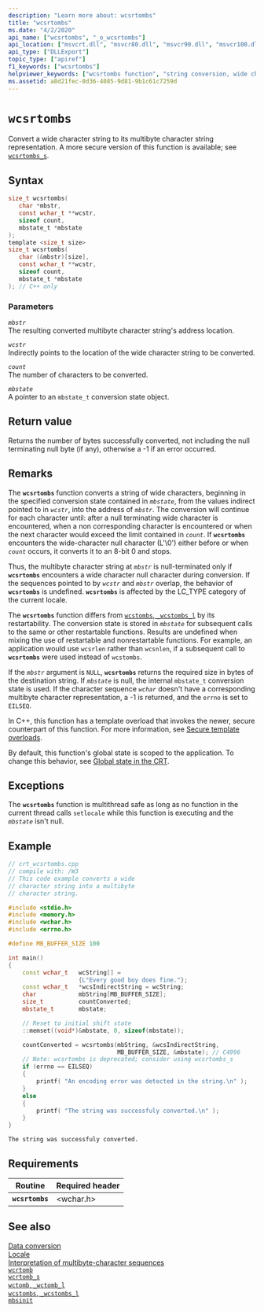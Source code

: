 ```yaml
---
description: "Learn more about: wcsrtombs"
title: "wcsrtombs"
ms.date: "4/2/2020"
api_name: ["wcsrtombs", "_o_wcsrtombs"]
api_location: ["msvcrt.dll", "msvcr80.dll", "msvcr90.dll", "msvcr100.dll", "msvcr100_clr0400.dll", "msvcr110.dll", "msvcr110_clr0400.dll", "msvcr120.dll", "msvcr120_clr0400.dll", "ucrtbase.dll", "api-ms-win-crt-convert-l1-1-0.dll"]
api_type: ["DLLExport"]
topic_type: ["apiref"]
f1_keywords: ["wcsrtombs"]
helpviewer_keywords: ["wcsrtombs function", "string conversion, wide characters", "wide characters, strings"]
ms.assetid: a8d21fec-0d36-4085-9d81-9b1c61c7259d
---
```

# `wcsrtombs`

Convert a wide character string to its multibyte character string representation. A more secure version of this function is available; see [`wcsrtombs_s`](wcsrtombs-s.md).

## Syntax

```C
size_t wcsrtombs(
   char *mbstr,
   const wchar_t **wcstr,
   sizeof count,
   mbstate_t *mbstate
);
template <size_t size>
size_t wcsrtombs(
   char (&mbstr)[size],
   const wchar_t **wcstr,
   sizeof count,
   mbstate_t *mbstate
); // C++ only
```

### Parameters

*`mbstr`*\
The resulting converted multibyte character string's address location.

*`wcstr`*\
Indirectly points to the location of the wide character string to be converted.

*`count`*\
The number of characters to be converted.

*`mbstate`*\
A pointer to an `mbstate_t` conversion state object.

## Return value

Returns the number of bytes successfully converted, not including the null terminating null byte (if any), otherwise a -1 if an error occurred.

## Remarks

The **`wcsrtombs`** function converts a string of wide characters, beginning in the specified conversion state contained in *`mbstate`*, from the values indirect pointed to in *`wcstr`*, into the address of *`mbstr`*. The conversion will continue for each character until: after a null terminating wide character is encountered, when a non corresponding character is encountered or when the next character would exceed the limit contained in *`count`*. If **`wcsrtombs`** encounters the wide-character null character (L'\0') either before or when *`count`* occurs, it converts it to an 8-bit 0 and stops.

Thus, the multibyte character string at *`mbstr`* is null-terminated only if **`wcsrtombs`** encounters a wide character null character during conversion. If the sequences pointed to by *`wcstr`* and *`mbstr`* overlap, the behavior of **`wcsrtombs`** is undefined. **`wcsrtombs`** is affected by the LC_TYPE category of the current locale.

The **`wcsrtombs`** function differs from [`wcstombs`, `_wcstombs_l`](wcstombs-wcstombs-l.md) by its restartability. The conversion state is stored in *`mbstate`* for subsequent calls to the same or other restartable functions. Results are undefined when mixing the use of restartable and nonrestartable functions.  For example, an application would use `wcsrlen` rather than `wcsnlen`, if a subsequent call to **`wcsrtombs`** were used instead of `wcstombs`.

If the *`mbstr`* argument is `NULL`, **`wcsrtombs`** returns the required size in bytes of the destination string. If *`mbstate`* is null, the internal `mbstate_t` conversion state is used. If the character sequence *`wchar`* doesn't have a corresponding multibyte character representation, a -1 is returned, and the `errno` is set to `EILSEQ`.

In C++, this function has a template overload that invokes the newer, secure counterpart of this function. For more information, see [Secure template overloads](../secure-template-overloads.md).

By default, this function's global state is scoped to the application. To change this behavior, see [Global state in the CRT](../global-state.md).

## Exceptions

The **`wcsrtombs`** function is multithread safe as long as no function in the current thread calls `setlocale` while this function is executing and the *`mbstate`* isn't null.

## Example

```cpp
// crt_wcsrtombs.cpp
// compile with: /W3
// This code example converts a wide
// character string into a multibyte
// character string.

#include <stdio.h>
#include <memory.h>
#include <wchar.h>
#include <errno.h>

#define MB_BUFFER_SIZE 100

int main()
{
    const wchar_t   wcString[] =
                    {L"Every good boy does fine."};
    const wchar_t   *wcsIndirectString = wcString;
    char            mbString[MB_BUFFER_SIZE];
    size_t          countConverted;
    mbstate_t       mbstate;

    // Reset to initial shift state
    ::memset((void*)&mbstate, 0, sizeof(mbstate));

    countConverted = wcsrtombs(mbString, &wcsIndirectString,
                               MB_BUFFER_SIZE, &mbstate); // C4996
    // Note: wcsrtombs is deprecated; consider using wcsrtombs_s
    if (errno == EILSEQ)
    {
        printf( "An encoding error was detected in the string.\n" );
    }
    else
    {
        printf( "The string was successfuly converted.\n" );
    }
}
```

```Output
The string was successfuly converted.
```

## Requirements

| Routine | Required header |
|---|---|
| **`wcsrtombs`** | \<wchar.h> |

## See also

[Data conversion](../data-conversion.md)\
[Locale](../locale.md)\
[Interpretation of multibyte-character sequences](../interpretation-of-multibyte-character-sequences.md)\
[`wcrtomb`](wcrtomb.md)\
[`wcrtomb_s`](wcrtomb-s.md)\
[`wctomb`, `_wctomb_l`](wctomb-wctomb-l.md)\
[`wcstombs`, `_wcstombs_l`](wcstombs-wcstombs-l.md)\
[`mbsinit`](mbsinit.md)
